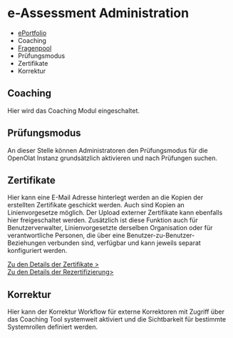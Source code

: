 # e-Assessment Administration

  * [ePortfolio](eAssessment_ePortfolio.de.md)
  * Coaching
  * [Fragenpool](eAssessment_ePortfolio.de.md)
  * Prüfungsmodus
  * Zertifikate
  * Korrektur

## Coaching

Hier wird das Coaching Modul eingeschaltet.

## Prüfungsmodus

An dieser Stelle können Administratoren den Prüfungsmodus für die OpenOlat
Instanz grundsätzlich aktivieren und nach Prüfungen suchen.

## Zertifikate

Hier kann eine E-Mail Adresse hinterlegt werden an die Kopien der erstellten Zertifikate geschickt werden. Auch sind Kopien an Linienvorgesetze möglich.  Der Upload externer Zertifikate kann ebenfalls hier freigeschaltet werden. Zusätzlich ist diese Funktion auch für Benutzerverwalter, Linienvorgesetzte derselben Organisation oder für verantwortliche Personen, die über eine Benutzer-zu-Benutzer-Beziehungen verbunden sind, verfügbar und kann jeweils separat konfiguriert werden.

[Zu den Details der Zertifikate >](../../manual_user/learningresources/Course_Settings_Assessment.de.md#certificate)<br>
[Zu den Details der Rezertifizierung>](../../manual_user/learningresources/Course_Settings_Assessment.de.md#recertification)<br>

## Korrektur

Hier kann der Korrektur Workflow für externe Korrektoren mit Zugriff über das
Coaching Tool systemweit aktiviert und die Sichtbarkeit für bestimmte
Systemrollen definiert werden.

  

